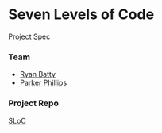 # Seven Levels of Code
[Project Spec](https://github.com/turingschool/lesson_plans/blob/master/ruby_04-apis_and_scalability/gametime_project.markdown)

### Team
- [Ryan Batty](https://github.com/riizu)
- [Parker Phillips](https://github.com/ExCaelum)

### Project Repo
[SLoC](https://github.com/riizu/sloc)
